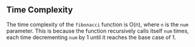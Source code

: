 ## Time Complexity

The time complexity of the `fibonacci` function is O(n), where `n` is the `num` parameter. This is because the function recursively calls itself `num` times, each time decrementing `num` by 1 until it reaches the base case of 1.
